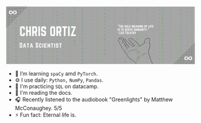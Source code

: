 ![Profile-Header](profile_readme.png)

- 🧠 I’m learning `spaCy` amd `PyTorch`.
- ⚙️ I use daily: `Python,` `NumPy`, `Pandas`.
- 🥋 I'm practicing `SQL` on datacamp.
- 📙 I'm reading the docs.
- 🎧 Recently listened to the audiobook "Greenlights" by Matthew McConaughey. 5/5
- ⚡ Fun fact: Eternal life is.
